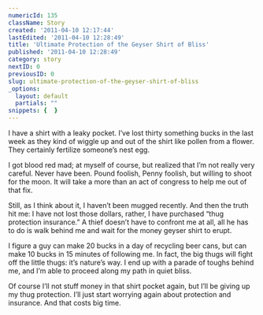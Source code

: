 ```yaml
---
numericId: 135
className: Story
created: '2011-04-10 12:17:44'
lastEdited: '2011-04-10 12:28:49'
title: 'Ultimate Protection of the Geyser Shirt of Bliss'
published: '2011-04-10 12:28:49'
category: story
nextID: 0
previousID: 0
slug: ultimate-protection-of-the-geyser-shirt-of-bliss
_options:
  layout: default
  partials: ""
snippets: {  }
---
```

I have a shirt with a leaky pocket. I&rsquo;ve lost thirty something bucks in the last week as they kind of wiggle up and out of the shirt like pollen from a flower. They certainly fertilize someone&rsquo;s nest egg.

I got blood red mad; at myself of course, but realized that I&rsquo;m not really very careful. Never have been. Pound foolish, Penny foolish, but willing to shoot for the moon. It will take a more than an act of congress to help me out of that fix.

Still, as I think about it, I haven&rsquo;t been mugged recently. And then the truth hit me: I have not lost those dollars, rather, I have purchased &ldquo;thug protection insurance.&rdquo; A thief doesn&rsquo;t have to confront me at all, all he has to do is walk behind me and wait for the money geyser shirt to erupt.

I figure a guy can make 20 bucks in a day of recycling beer cans, but can make 10 bucks in 15 minutes of following me. In fact, the big thugs will fight off the little thugs: it&rsquo;s nature&rsquo;s way. I end up with a parade of toughs behind me, and I&rsquo;m able to proceed along my path in quiet bliss.

Of course I&rsquo;ll not stuff money in that shirt pocket again, but I&rsquo;ll be giving up my thug protection. I&rsquo;ll just start worrying again about protection and insurance. And that costs big time.&nbsp;

